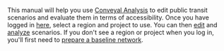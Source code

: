 This manual will help you use [Conveyal Analysis](http://conveyal.com/analysis) to edit public transit scenarios and evaluate them in terms of accessibility.
Once you have logged in [here](http://analysis.conveyal.com), select a region and project to use.  You can then [edit](edit-scenario) and [analyze](analysis) scenarios.  If you don't see a region or project when you log in, you'll first need to [prepare a baseline network](prepare-inputs).
